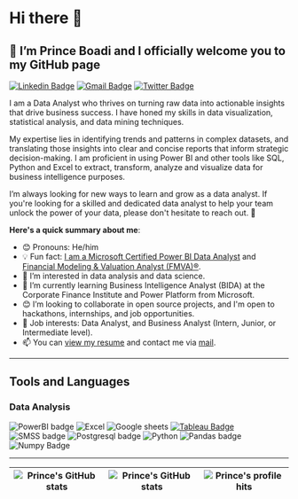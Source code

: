 # Hi there 👋
## :prince: I’m Prince Boadi and I officially welcome you to my GitHub page

[![Linkedin Badge](https://img.shields.io/badge/-princeboadi-blue?style=for-the-badge&logo=Linkedin&logoColor=white&link=https://www.linkedin.com/in/princeboadi)](https://www.linkedin.com/in/princeboadi) [![Gmail Badge](https://img.shields.io/badge/oseiakwasiprince-D14836?style=for-the-badge&logo=gmail&logoColor=white&link=mailto:oseiakwasiprince@gmail.com)](mailto:oseiakwasiprince.com) [![Twitter Badge](https://img.shields.io/badge/-@OseiTp-1ca0f1?style=for-the-badge&logo=twitter&logoColor=white&link=https://twitter.com/OseiTp)](https://twitter.com/OseiTp) 

I am a Data Analyst who thrives on turning raw data into actionable insights that drive business success. I have honed my skills in data visualization, statistical analysis, and data mining techniques.

My expertise lies in identifying trends and patterns in complex datasets, and translating those insights into clear and concise reports that inform strategic decision-making. I am proficient in using Power BI and other tools like SQL, Python and Excel to extract, transform, analyze and visualize data for business intelligence purposes.

I’m always looking for new ways to learn and grow as a data analyst. If you're looking for a skilled and dedicated data analyst to help your team unlock the power of your data, please don't hesitate to reach out. :handshake:


**Here's a quick summary about me**:

- 😊 Pronouns: He/him
- 💡 Fun fact: [I am a Microsoft Certified Power BI Data Analyst](https://www.credly.com/badges/81157160-0b65-4bd1-8295-5bf7687e08e2/public_url) and 
    [Financial Modeling & Valuation Analyst (FMVA)®](http://credentials.corporatefinanceinstitute.com/95efa9f1-1bb8-4c3a-a7d3-1e6c75e8c633).
- 👀 I’m interested in data analysis and data science.
- 🌱 I’m currently learning Business Intelligence Analyst (BIDA) at the Corporate Finance Institute and Power Platform from Microsoft.
- 😊 I’m looking to collaborate in open source projects, and I'm open to hackathons, internships, and job opportunities.
- 💼 Job interests: Data Analyst, and Business Analyst (Intern, Junior, or Intermediate level).
- 📫 You can [view my resume](https://drive.google.com/file/d/1dIiWvxGSAYke7J7Dda8Gy1E6RwLbArVi/view?usp=share_link) and contact me via [mail](mailto:oseiakwasiprince@gmail.com).

---
## Tools and Languages

### Data Analysis

![PowerBI badge](https://img.shields.io/badge/PowerBI-F2C811?style=for-the-badge&logo=Power%20BI&logoColor=white) ![Excel](https://img.shields.io/badge/Microsoft_Excel-217346?style=for-the-badge&logo=microsoft-excel&logoColor=white) ![Google sheets](https://img.shields.io/badge/Google%20Sheets-34A853?style=for-the-badge&logo=google-sheets&logoColor=white)  [![Tableau Badge](https://img.shields.io/badge/Tableau-E97627?style=for-the-badge&logo=Tableau&logoColor=white&link=https://public.tableau.com/app/profile/prince.boadi)](https://public.tableau.com/app/profile/prince.boadi) ![SMSS badge](https://img.shields.io/badge/Microsoft%20SQL%20Server-CC2927?style=for-the-badge&logo=microsoft%20sql%20server&logoColor=white) ![Postgresql badge](https://img.shields.io/badge/PostgreSQL-316192?style=for-the-badge&logo=postgresql&logoColor=white) ![Python](https://img.shields.io/badge/Python-FFD43B?style=for-the-badge&logo=python&logoColor=blue) ![Pandas badge](https://img.shields.io/badge/Pandas-2C2D72?style=for-the-badge&logo=pandas&logoColor=white) ![Numpy Badge](https://img.shields.io/badge/Numpy-777BB4?style=for-the-badge&logo=numpy&logoColor=white)

---

| <img align="center" src="https://github-readme-stats.vercel.app/api?username=AkwasiTp&show_icons=true&include_all_commits=true&hide_border=true" alt="Prince's GitHub stats" /> | <img align="center" src="https://github-readme-stats.vercel.app/api/top-langs/?username=AkwasiTp&langs_count=8&layout=compact&hide_border=true" alt="Prince's GitHub stats" /> | <img align="center" src="https://hits.seeyoufarm.com/api/count/incr/badge.svg?url=https%3A%2F%2Fgithub.com%2F{AkwasiTp}1212%2Fhit-counter" alt="Prince's profile hits" />
| ------------- | ------------- | ------------- |

<!--
**AkwasiTp/AkwasiTp** is a ✨ _special_ ✨ repository because its `README.md` (this file) appears on your GitHub profile.

Here are some ideas to get you started:

- 🔭 I’m currently working on ...
- 🌱 I’m currently learning ...
- 👯 I’m looking to collaborate on ...
- 🤔 I’m looking for help with ...
- 💬 Ask me about ...
- 📫 How to reach me: ...
- 😄 Pronouns: ...
-->
